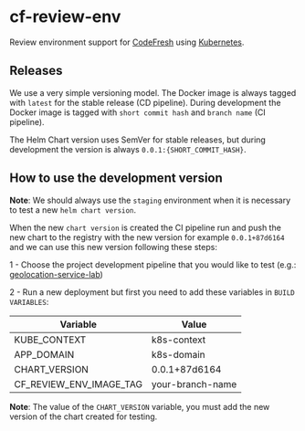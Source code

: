 # cf-review-env

Review environment support for [CodeFresh](http://codefresh.io/) using [Kubernetes](https://kubernetes.io/).

## Releases

We use a very simple versioning model. The Docker image is always tagged with `latest` for the stable release (CD pipeline). During development the Docker image is tagged with `short commit hash` and `branch name` (CI pipeline).

The Helm Chart version uses SemVer for stable releases, but during development the version is always `0.0.1:{SHORT_COMMIT_HASH}`.

## How to use the development version

**Note**: We should always use the `staging` environment when it is necessary to test a new `helm chart version`.

When the new `chart version` is created the CI pipeline run and push the new chart to the registry with the new version for example `0.0.1+87d6164` and we can use this new version following these steps:

1 - Choose the project development pipeline that you would like to test (e.g.: [geolocation-service-lab](https://g.codefresh.io/projects/geolocation-service-lab/edit/pipelines/?projectId=5fbf87e2b4b6c926b5fe6ebc))

2 - Run a new deployment but first you need to add these variables in `BUILD VARIABLES`:

| Variable  | Value |
|----- |-------|
| KUBE_CONTEXT | k8s-context |
| APP_DOMAIN | k8s-domain |
| CHART_VERSION | 0.0.1+87d6164 |
| CF_REVIEW_ENV_IMAGE_TAG | your-branch-name |

**Note**: The value of the `CHART_VERSION` variable, you must add the new version of the chart created for testing.
